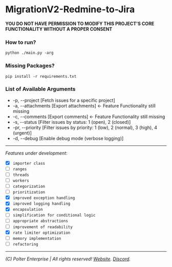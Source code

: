 # MigrationV2-Redmine-to-Jira

**YOU DO NOT HAVE PERMISSION TO MODIFY THIS PROJECT'S CORE FUNCTIONALITY WITHOUT A PROPER CONSENT**

### How to run?
```
python ./main.py -arg 
```
### Missing Packages?
```
pip install -r requirements.txt
```

### List of Available Arguments
- -p, --project [Fetch issues for a specific project]
- -a, --attachments [Export attachments] <- Feature Functionality still missing
- -c, --comments [Export comments] <- Feature Functionality still missing
- -s, --status [Filter issues by status: 1 (open), 2 (closed)]
- -pr, --priority [Filter issues by priority: 1 (low), 2 (normal), 3 (high), 4 (urgent)]
- -d, --debug [Enable debug mode (verbose logging)]

___
*Features under development*:
- [x] `importer class`
- [ ] `ranges`
- [ ] `threads`
- [ ] `workers`
- [ ] `categorization`
- [ ] `prioritization`
- [x] `improved exception handling`
- [x] `improved logging handling`
- [x] `encapsulation`
- [ ] `simplification for conditional logic`
- [ ] `appropriate abstractions`
- [ ] `improvement of readability`
- [x] `rate limiter optimization`
- [ ] `memory implementation`
- [ ] `refactoring`
___
*(C) Polter Enterprise | All rights reserved! [Website](https://poltersanctuary.com). [Discord](https://discord.gg/eVvPpe7).*
